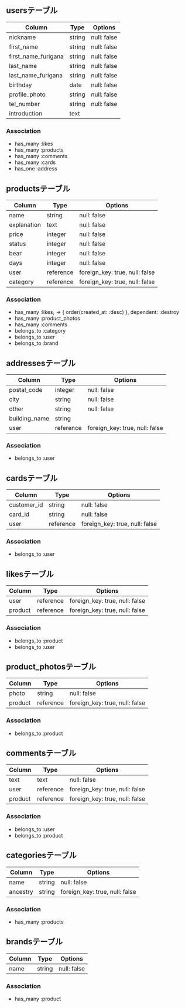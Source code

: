 ## usersテーブル

|Column|Type|Options|
|------|----|-------|
|nickname|string|null: false|
|first_name|string|null: false|
|first_name_furigana|string|null: false|
|last_name|string|null: false|
|last_name_furigana|string|null: false|
|birthday|date|null: false|
|profile_photo|string|null: false|
|tel_number|string|null: false|
|introduction|text|


### Association
- has_many :likes
- has_many :products
- has_many :comments
- has_many :cards
- has_one :address


## productsテーブル

|Column|Type|Options|
|------|----|-------|
|name|string|null: false|
|explanation|text|null: false|
|price|integer|null: false|
|status|integer|null: false|
|bear|integer|null: false|
|days|integer|null: false|
|user|reference|foreign_key: true, null: false|
|category|reference|foreign_key: true, null: false|

### Association
- has_many :likes, -> { order(created_at: :desc) }, dependent: :destroy
- has_many :product_photos
- has_many :comments
- belongs_to :category
- belongs_to :user
- belongs_to :brand


## addressesテーブル

|Column|Type|Options|
|------|----|-------|
|postal_code|integer|null: false|
|city|string|null: false|
|other|string|null: false|
|building_name|string|
|user|reference|foreign_key: true, null: false|

### Association
- belongs_to :user


## cardsテーブル

|Column|Type|Options|
|------|----|-------|
|customer_id|string|null: false|
|card_id|string|null: false|
|user|reference|foreign_key: true, null: false|

### Association
- belongs_to :user


## likesテーブル

|Column|Type|Options|
|------|----|-------|
|user|reference|foreign_key: true, null: false|
|product|reference|foreign_key: true, null: false|

### Association
- belongs_to :product
- belongs_to :user


## product_photosテーブル

|Column|Type|Options|
|------|----|-------|
|photo|string|null: false|
|product|reference|foreign_key: true, null: false|

### Association
- belongs_to :product


## commentsテーブル

|Column|Type|Options|
|------|----|-------|
|text|text|null: false|
|user|reference|foreign_key: true, null: false|
|product|reference|foreign_key: true, null: false|

### Association
- belongs_to :user
- belongs_to :product


## categoriesテーブル

|Column|Type|Options|
|------|----|-------|
|name|string|null: false|
|ancestry|string|foreign_key: true, null: false|

### Association
- has_many :products


## brandsテーブル

|Column|Type|Options|
|------|----|-------|
|name|string|null: false|

### Association
- has_many :product

